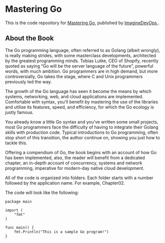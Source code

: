 # Mastering Go
This is the code repository for [Mastering Go](https://www.imaginedevops.io/golang-ninja/mastering-go), published by [ImagineDevOps ](https://www.imaginedevops.io/?utm_source=github). 



## About the Book
The Go programming language, often referred to as Golang (albeit wrongly), is really making strides, with some masterclass developments, architected by the greatest programming minds. Tobias Lutke, CEO of Shopify, recently quoted as saying “Go will be the server language of the future”, powerful words, with much ambition. Go programmers are in high demand, but more controversially, Go takes the stage, where C and Unix programmers previously led the way.

The growth of the Go language has seen it become the means by which systems, networking, web, and cloud applications are implemented. Comfortable with syntax, you’ll benefit by mastering the use of the libraries and utilise its features, speed, and efficiency, for which the Go ecology is justly famous.

You already know a little Go syntax and you’ve written some small projects, most Go programmers face the difficulty of having to integrate their Golang skills with production code. Typical introductions to Go programming, often stop short of this transition, the author continue on, showing you just how to tackle this.

Offering a compendium of Go, the book begins with an account of how Go has been implemented, also, the reader will benefit from a dedicated chapter, an in-depth account of concurrency, systems and network programming, imperative for modern-day native cloud development.


All of the code is organized into folders. Each folder starts with a number followed by the application name. For example, Chapter02.



The code will look like the following:
```
package main 
 
import ( 
    "fmt" 
) 
 
func main() { 
    fmt.Println("This is a sample Go program!") 
} 
```



